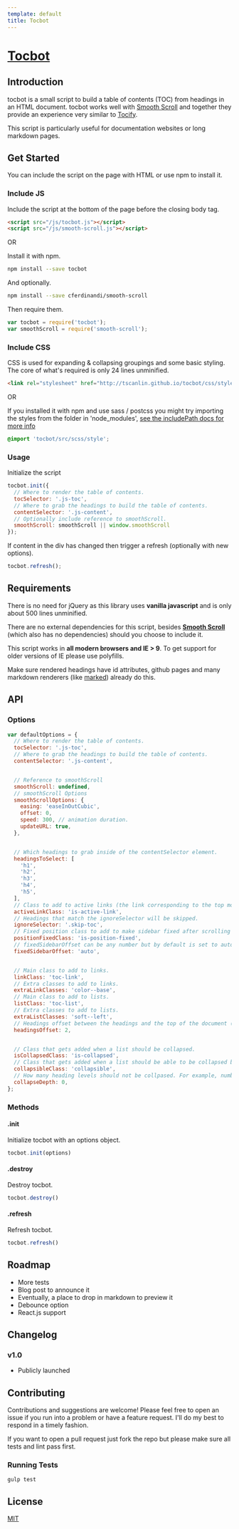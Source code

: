 ```yaml
---
template: default
title: Tocbot
---
```


<h1 class="display--none"><a href="http://tscanlin.github.io/tocbot">Tocbot</a></h1>

<h2 id="introduction"  class="hard flush">Introduction</h2>

tocbot is a small script to build a table of contents (TOC) from headings in an HTML document. tocbot works well with [Smooth Scroll](https://github.com/cferdinandi/smooth-scroll) and together they provide an experience very similar to [Tocify](http://gregfranko.com/jquery.tocify.js/).

This script is particularly useful for documentation websites or long markdown pages.


## Get Started

You can include the script on the page with HTML or use npm to install it.


### Include JS

Include the script at the bottom of the page before the closing body tag.

```html
<script src="/js/tocbot.js"></script>
<script src="/js/smooth-scroll.js"></script>
```

OR

Install it with npm.

```sh
npm install --save tocbot
```

And optionally.

```sh
npm install --save cferdinandi/smooth-scroll
```

Then require them.

```javascript
var tocbot = require('tocbot');
var smoothScroll = require('smooth-scroll');
```


### Include CSS

CSS is used for expanding & collapsing groupings and some basic styling. The core of what's required is only 24 lines unminified.

```html
<link rel="stylesheet" href="http://tscanlin.github.io/tocbot/css/style.css">
```

OR

If you installed it with npm and use sass / postcss you might try importing the styles from the folder in 'node_modules', [see the includePath docs for more info](https://github.com/sass/node-sass#includepaths)

```scss
@import 'tocbot/src/scss/style';
```


### Usage

Initialize the script

```javascript
tocbot.init({
  // Where to render the table of contents.
  tocSelector: '.js-toc',
  // Where to grab the headings to build the table of contents.
  contentSelector: '.js-content',
  // Optionally include reference to smoothScroll.
  smoothScroll: smoothScroll || window.smoothScroll
});
```

If content in the div has changed then trigger a refresh (optionally with new options).

```javascript
tocbot.refresh();
```


## Requirements

There is no need for jQuery as this library uses **vanilla javascript** and is only about 500 lines unminified.

There are no external dependencies for this script, besides [**Smooth Scroll**](https://github.com/cferdinandi/smooth-scroll) (which also has no dependencies) should you choose to include it.

This script works in **all modern browsers and IE > 9**. To get support for older versions of IE please use polyfills.

Make sure rendered headings have id attributes, github pages and many markdown renderers (like [marked](https://github.com/chjj/marked)) already do this.


## API

### Options

```javascript
var defaultOptions = {
  // Where to render the table of contents.
  tocSelector: '.js-toc',
  // Where to grab the headings to build the table of contents.
  contentSelector: '.js-content',


  // Reference to smoothScroll
  smoothScroll: undefined,
  // smoothScroll Options
  smoothScrollOptions: {
    easing: 'easeInOutCubic',
    offset: 0,
    speed: 300, // animation duration.
    updateURL: true,
  },


  // Which headings to grab inside of the contentSelector element.
  headingsToSelect: [
    'h1',
    'h2',
    'h3',
    'h4',
    'h5',
  ],
  // Class to add to active links (the link corresponding to the top most heading on the page).
  activeLinkClass: 'is-active-link',
  // Headings that match the ignoreSelector will be skipped.
  ignoreSelector: '.skip-toc',
  // Fixed position class to add to make sidebar fixed after scrolling down past the fixedSidebarOffset.
  positionFixedClass: 'is-position-fixed',
  // fixedSidebarOffset can be any number but by default is set to auto which sets the fixedSidebarOffset to the sidebar element's offsetTop from the top of the document on init.
  fixedSidebarOffset: 'auto',


  // Main class to add to links.
  linkClass: 'toc-link',
  // Extra classes to add to links.
  extraLinkClasses: 'color--base',
  // Main class to add to lists.
  listClass: 'toc-list',
  // Extra classes to add to lists.
  extraListClasses: 'soft--left',
  // Headings offset between the headings and the top of the document (helps with weird rounding bugs that pop up).
  headingsOffset: 2,


  // Class that gets added when a list should be collapsed.
  isCollapsedClass: 'is-collapsed',
  // Class that gets added when a list should be able to be collapsed but isn't necessarily collpased.
  collapsibleClass: 'collapsible',
  // How many heading levels should not be collpased. For example, number 6 will show everything since there are only 6 heading levels and number 0 will collpase them all.
  collapseDepth: 0,
};
```

### Methods

#### .init

Initialize tocbot with an options object.

```javascript
tocbot.init(options)
```

#### .destroy

Destroy tocbot.

```javascript
tocbot.destroy()
```

#### .refresh

Refresh tocbot.

```javascript
tocbot.refresh()
```


## Roadmap

- More tests
- Blog post to announce it
- Eventually, a place to drop in markdown to preview it
- Debounce option
- React.js support


## Changelog

### v1.0
- Publicly launched


## Contributing

Contributions and suggestions are welcome! Please feel free to open an issue if you run into a problem or have a feature request. I'll do my best to respond in a timely fashion.

If you want to open a pull request just fork the repo but please make sure all tests and lint pass first.

### Running Tests

`gulp test`

[//]: # (FAQ)


## License

[MIT]('http://opensource.org/licenses/MIT')
